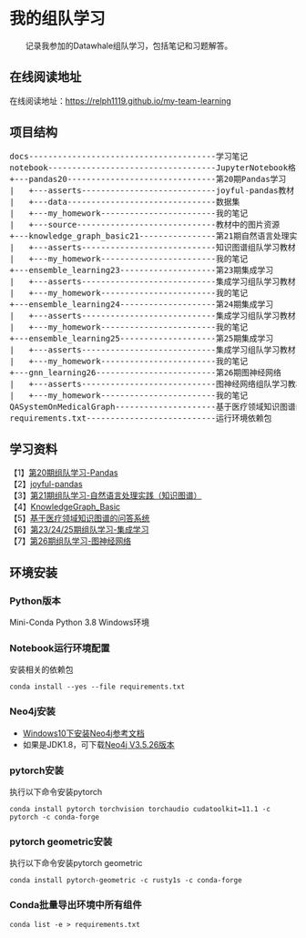 # 我的组队学习
&emsp;&emsp;记录我参加的Datawhale组队学习，包括笔记和习题解答。

## 在线阅读地址
在线阅读地址：https://relph1119.github.io/my-team-learning

## 项目结构
<pre>
docs---------------------------------------学习笔记
notebook-----------------------------------JupyterNotebook格式笔记
+---pandas20-------------------------------第20期Pandas学习
|   +---asserts----------------------------joyful-pandas教材
|   +---data-------------------------------数据集
|   +---my_homework------------------------我的笔记
|   +---source-----------------------------教材中的图片资源
+---knowledge_graph_basic21----------------第21期自然语言处理实践（知识图谱）
|   +---asserts----------------------------知识图谱组队学习教材
|   +---my_homework------------------------我的笔记
+---ensemble_learning23--------------------第23期集成学习
|   +---asserts----------------------------集成学习组队学习教材
|   +---my_homework------------------------我的笔记  
+---ensemble_learning24--------------------第24期集成学习
|   +---asserts----------------------------集成学习组队学习教材
|   +---my_homework------------------------我的笔记
+---ensemble_learning25--------------------第25期集成学习
|   +---asserts----------------------------集成学习组队学习教材
|   +---my_homework------------------------我的笔记  
+---gnn_learning26-------------------------第26期图神经网络  
|   +---asserts----------------------------图神经网络组队学习教材  
|   +---my_homework------------------------我的笔记  
QASystemOnMedicalGraph---------------------基于医疗领域知识图谱的问答系统源码
requirements.txt---------------------------运行环境依赖包
</pre>

## 学习资料
【1】[第20期组队学习-Pandas](http://datawhale.club/t/topic/580)  
【2】[joyful-pandas](https://datawhalechina.github.io/joyful-pandas/build/html/%E7%9B%AE%E5%BD%95/index.html)  
【3】[第21期组队学习-自然语言处理实践（知识图谱）](http://datawhale.club/t/topic/1010)   
【4】[KnowledgeGraph_Basic](https://github.com/datawhalechina/team-learning-nlp/tree/master/KnowledgeGraph_Basic)  
【5】[基于医疗领域知识图谱的问答系统](https://github.com/zhihao-chen/QASystemOnMedicalGraph)  
【6】[第23/24/25期组队学习-集成学习](https://github.com/datawhalechina/team-learning-data-mining/tree/master/EnsembleLearning)  
【7】[第26期组队学习-图神经网络](https://github.com/datawhalechina/team-learning-nlp/tree/master/GNN)

## 环境安装
### Python版本
Mini-Conda Python 3.8 Windows环境

### Notebook运行环境配置
安装相关的依赖包
```shell
conda install --yes --file requirements.txt
```

### Neo4j安装
- [Windows10下安装Neo4j参考文档](https://blog.csdn.net/lihuaqinqwe/article/details/80314895)  
- 如果是JDK1.8，可下载[Neo4j V3.5.26版本](https://go.neo4j.com/download-thanks.html?edition=community&release=3.5.26&flavour=winzip&_gl=1*cfbj98*_ga*MjIzOTA4ODkzLjE2MTAyOTEzODU.*_ga_DL38Q8KGQC*MTYxMDI5MTM4NS4xLjEuMTYxMDI5NDI0NS4w&_ga=2.141402866.1342715293.1610291386-223908893.1610291385)

### pytorch安装
执行以下命令安装pytorch
```shell
conda install pytorch torchvision torchaudio cudatoolkit=11.1 -c pytorch -c conda-forge
```

### pytorch geometric安装
执行以下命令安装pytorch geometric
```shell
conda install pytorch-geometric -c rusty1s -c conda-forge
```

### Conda批量导出环境中所有组件
```shell
conda list -e > requirements.txt
```
